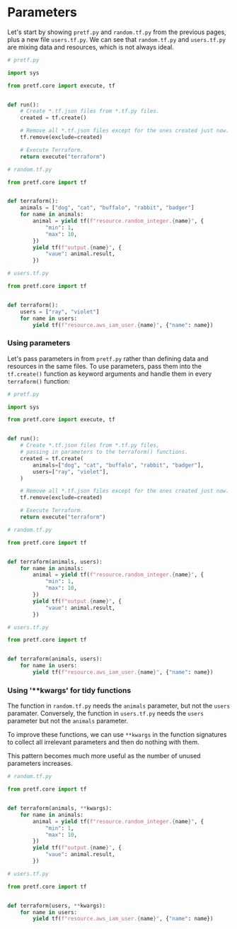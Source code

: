 # Parameters

Let's start by showing `pretf.py` and `random.tf.py` from the previous pages, plus a new file `users.tf.py`. We can see that `random.tf.py` and `users.tf.py` are mixing data and resources, which is not always ideal.

```python
# pretf.py

import sys

from pretf.core import execute, tf


def run():
    # Create *.tf.json files from *.tf.py files.
    created = tf.create()

    # Remove all *.tf.json files except for the ones created just now.
    tf.remove(exclude=created)

    # Execute Terraform.
    return execute("terraform")
```

```python
# random.tf.py

from pretf.core import tf


def terraform():
    animals = ["dog", "cat", "buffalo", "rabbit", "badger"]
    for name in animals:
        animal = yield tf(f"resource.random_integer.{name}", {
            "min": 1,
            "max": 10,
        })
        yield tf(f"output.{name}", {
            "vaue": animal.result,
        })
```

```python
# users.tf.py

from pretf.core import tf


def terraform():
    users = ["ray", "violet"]
    for name in users:
        yield tf(f"resource.aws_iam_user.{name}", {"name": name})
```

### Using parameters

Let's pass parameters in from `pretf.py` rather than defining data and resources in the same files. To use parameters, pass them into the `tf.create()` function as keyword arguments and handle them in every `terraform()` function:

```python
# pretf.py

import sys

from pretf.core import execute, tf


def run():
    # Create *.tf.json files from *.tf.py files,
    # passing in parameters to the terraform() functions.
    created = tf.create(
        animals=["dog", "cat", "buffalo", "rabbit", "badger"],
        users=["ray", "violet"],
    )

    # Remove all *.tf.json files except for the ones created just now.
    tf.remove(exclude=created)

    # Execute Terraform.
    return execute("terraform")
```

```python
# random.tf.py

from pretf.core import tf


def terraform(animals, users):
    for name in animals:
        animal = yield tf(f"resource.random_integer.{name}", {
            "min": 1,
            "max": 10,
        })
        yield tf(f"output.{name}", {
            "vaue": animal.result,
        })
```

```python
# users.tf.py

from pretf.core import tf


def terraform(animals, users):
    for name in users:
        yield tf(f"resource.aws_iam_user.{name}", {"name": name})
```

### Using '**kwargs' for tidy functions

The function in `random.tf.py` needs the `animals` parameter, but not the `users` paramater. Conversely, the function in `users.tf.py` needs the `users` parameter but not the `animals` parameter.

To improve these functions, we can use `**kwargs` in the function signatures to collect all irrelevant parameters and then do nothing with them.

This pattern becomes much more useful as the number of unused parameters increases.

```python
# random.tf.py

from pretf.core import tf


def terraform(animals, **kwargs):
    for name in animals:
        animal = yield tf(f"resource.random_integer.{name}", {
            "min": 1,
            "max": 10,
        })
        yield tf(f"output.{name}", {
            "vaue": animal.result,
        })
```

```python
# users.tf.py

from pretf.core import tf


def terraform(users, **kwargs):
    for name in users:
        yield tf(f"resource.aws_iam_user.{name}", {"name": name})
```

